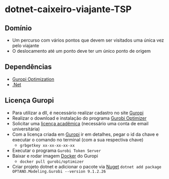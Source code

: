 # dotnet-caixeiro-viajante-TSP

## Domínio

- Um percurso com vários pontos que devem ser visitados uma única vez pelo viajante
- O deslocamento até um ponto deve ter um único ponto de origem

## Dependências

- [Guropi Optimization](https://www.gurobi.com/)
- [.Net](https://dotnet.microsoft.com/download)

## Licença Guropi

- Para utilizar a dll, é necessário realizar cadastro no site [Guropi](https://www.gurobi.com/account/)
- Realizar o download e instalação do programa [Gurobi Optimizer](https://www.gurobi.com/downloads/gurobi-software/)
- Solicitar uma [licença acadêmica](https://www.gurobi.com/downloads/end-user-license-agreement-academic/) (necessário uma conta de email universitária)
- Com a licença criada em [Guropi](https://www.gurobi.com/downloads/licenses/) ir em detalhes, pegar o id da chave e executar o comando no terminal (com a sua respectiva chave)
  - `grbgetkey xx-xx-xx-xx-xx`
- Executar o programa `Gurobi Token Server`
- Baixar e rodar imagem [Docker](https://hub.docker.com/r/gurobi/optimizer) do Guropi
  - `docker pull gurobi/optimizer`
- Criar projeto dotnet e adicionar o pacote via [Nuget](https://www.nuget.org/packages/OPTANO.Modeling.Gurobi/)
    `dotnet add package OPTANO.Modeling.Gurobi --version 9.1.2.26`

